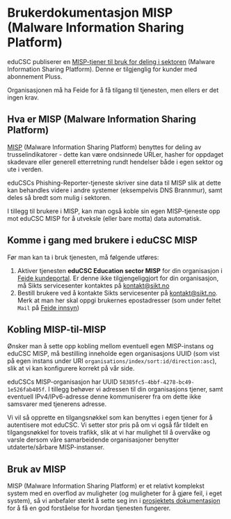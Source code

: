 # Brukerdokumentasjon MISP (Malware Information Sharing Platform)

eduCSC publiserer en [MISP-tjener til bruk for deling i sektoren](https://edu.misp.educsc.no) (Malware Information Sharing Platform). Denne er tilgjenglig for kunder med abonnement Pluss.

Organisasjonen må ha Feide for å få tilgang til tjenesten, men ellers er det ingen krav.

## Hva er MISP (Malware Information Sharing Platform)

[MISP](https://www.misp-project.org/) (Malware Information Sharing Platform) benyttes for deling av trusselindikatorer - dette kan være ondsinnede URLer, hasher for oppdaget skadevare eller generell etterretning rundt hendelser både i egen sektor og ute i verden.

eduCSCs Phishing-Reporter-tjeneste skriver sine data til MISP slik at dette kan behandles videre i andre systemer (eksempelvis DNS Brannmur), samt deles så bredt som mulig i sektoren.

I tillegg til brukere i MISP, kan man også koble sin egen MISP-tjeneste opp mot eduCSC MISP for å utveksle (eller bare motta) data automatisk.

## Komme i gang med brukere i eduCSC MISP

Før man kan ta i bruk tjenesten, må følgende utføres:

1. Aktiver tjenesten **eduCSC Education sector MISP** for din organisasjon i [Feide kundeportal](https://kunde.feide.no). Er denne ikke tilgjengeliggjort for din organisasjon, må Sikts servicesenter kontaktes på [kontakt@sikt.no](mailto:kontakt@sikt.no)
1. Bestill brukere ved å kontakte Sikts servicesenter på [kontakt@sikt.no](mailto:kontakt@sikt.no?subject=Bestilling%20av%20brukere%20i%20eduCSC%20MISP&body=Vi%20bestiller%20herved%20følgende%20brukere%20i%20MISP:%0A%0A-%20fornavn.etternavn@organisasjon.no%0A-%20fornavn.etternavn2@organisasjon.no). Merk at man her skal oppgi brukernes epostadresser (som under feltet `Mail` på [Feide innsyn](https://innsyn.feide.no/aboutme))

## Kobling MISP-til-MISP

Ønsker man å sette opp kobling mellom eventuell egen MISP-instans og eduCSC MISP, må bestilling inneholde egen organisasjons UUID (som vist på egen instans under URI `organisations/index/sort:id/direction:asc`), slik at vi kan konfigurere korrekt på vår side.

eduCSCs MISP-organisasjon har UUID `58385fc5-4bbf-4278-bc49-1e526fab405f`. I tillegg behøver vi adressen til din organisasjons tjener, samt eventuell IPv4/IPv6-adresse denne kommuniserer fra om dette ikke samsvarer med tjenerens adresse.

Vi vil så opprette en tilgangsnøkkel som kan benyttes i egen tjener for å autentisere mot eduCSC. Vi setter stor pris på om vi også får tildelt en tilgangsnøkkel for toveis trafikk, slik at vi har mulighet til å overvåke og varsle dersom våre samarbeidende organisasjoner benytter utdaterte/sårbare MISP-instanser.

## Bruk av MISP

MISP (Malware Information Sharing Platform) er et relativt komplekst system med en overflod av muligheter (og muligheter for å gjøre feil, i eget system), så vi anbefaler sterkt å sette seg inn i [prosjektets dokumentasjon](https://www.misp-project.org/documentation/) for å få en god forståelse for hvordan tjenesten fungerer.
